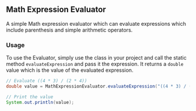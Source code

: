 ## Math Expression Evaluator

A simple Math expression evaluator which can evaluate expressions which include parenthesis and simple arithmetic operators.

### Usage

To use the Evaluator, simply use the class in your project and call the static method `evaluateExpression` and pass it the expression.
It returns a `double` value which is the value of the evaluated expression.

```java
// Evaluate ((4 * 3) / (2 * 4))
double value = MathExpressionEvaluator.evaluateExpression("((4 * 3) / (2 * 4))");

// Print the value
System.out.println(value);
```